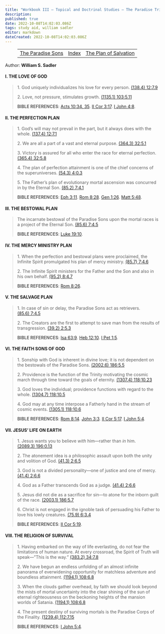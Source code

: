 ```yaml
---
title: "Workbook III — Topical and Doctrinal Studies — The Paradise Trinity"
description: 
published: true
date: 2022-10-08T14:02:03.086Z
tags: study aid, william sadler
editor: markdown
dateCreated: 2022-10-08T14:02:03.086Z
---
```


<figure class="table chapter-navigator">
	<table>
		<tbody>
		<tr>
			<td><a href="/en/William_S_Sadler/Workbook_3_Topical_and_Doctrinal_Studies/The_Paradise_Sons">The Paradise Sons</a></td>
			<td><a href="/en/William_S_Sadler/Workbook_3_Topical_and_Doctrinal_Studies/Index">Index</a></td>
			<td><a href="/en/William_S_Sadler/Workbook_3_Topical_and_Doctrinal_Studies/The_Plan_of_Salvation">The Plan of Salvation</a></td>
		</tr>
		</tbody>
	</table>
</figure>

Author: **William S. Sadler**

#### I. THE LOVE OF GOD

> 1\. God uniquely individualizes his love for every person. [(138.4) 12:7.9](https://www.urantia.org/urantia-book-standardized/paper-12-universe-universes#U12_7_9)
> 
> 2\. Love, not pressure, stimulates growth. [(1135.1) 103:5.11](https://www.urantia.org/urantia-book-standardized/paper-103-reality-religious-experience#U103_5_11)
> 
> **BIBLE REFERENCES**: [Acts 10:34, 35](https://biblehub.com/niv/acts/10-34.htm). [II Cor 3:17](https://biblehub.com/2_corinthians/3-17.htm). [I John 4:8](https://biblehub.com/1_john/4-8.htm).

#### II. THE PERFECTION PLAN

> 1\. God’s will may not prevail in the part, but it always does with the whole. [(137.4) 12:7.1](https://www.urantia.org/urantia-book-standardized/paper-12-universe-universes#U12_7_1)
> 
> 2\. We are all a part of a vast and eternal purpose. [(364.3) 32:5.1](https://www.urantia.org/urantia-book-standardized/paper-32-evolution-local-universes#U32_5_1)
> 
> 3\. Victory is assured for all who enter the race for eternal perfection. [(365.4) 32:5.8](https://www.urantia.org/urantia-book-standardized/paper-32-evolution-local-universes#U32_5_8)
> 
> 4\. The plan of perfection attainment is one of the chief concerns of the superuniverses. [(54.3) 4:0.3](https://www.urantia.org/urantia-book-standardized/paper-4-gods-relation-universe#U4_0_3)
> 
> 5\. The Father’s plan of evolutionary mortal ascension was concurred in by the Eternal Son. [(85.2) 7:4.1](https://www.urantia.org/urantia-book-standardized/paper-7-relation-eternal-son-universe#U7_4_1)
> 
> **BIBLE REFERENCES**: [Eph 3:11](https://biblehub.com/ephesians/3-11.htm). [Rom 8:28](https://biblehub.com/romans/8-28.htm). [Gen 1:26](https://biblehub.com/genesis/1-26.htm). [Matt 5:48](https://biblehub.com/matthew/5-48.htm).

#### III. THE BESTOWAL PLAN

> The incarnate bestowal of the Paradise Sons upon the mortal races is a project of the Eternal Son. [(85.6) 7:4.5](https://www.urantia.org/urantia-book-standardized/paper-7-relation-eternal-son-universe#U7_4_5)
> 
> **BIBLE REFERENCES**: [Luke 19:10](https://biblehub.com/luke/19-10.htm).

#### IV. THE MERCY MINISTRY PLAN

> 1\. When the perfection and bestowal plans were proclaimed, the Infinite Spirit promulgated his plan of mercy ministry. [(85.7) 7:4.6](https://www.urantia.org/urantia-book-standardized/paper-7-relation-eternal-son-universe#U7_4_6)
> 
> 2\. The Infinite Spirit ministers for the Father and the Son and also in his own behalf. [(95.2) 8:4.7](https://www.urantia.org/urantia-book-standardized/paper-8-infinite-spirit#U8_4_7)
> 
> **BIBLE REFERENCES**: [Rom 8:26](https://biblehub.com/romans/8-26.htm).

#### V. THE SALVAGE PLAN

> 1\. In case of sin or delay, the Paradise Sons act as retrievers. [(85.6) 7:4.5](https://www.urantia.org/urantia-book-standardized/paper-7-relation-eternal-son-universe#U7_4_5)
> 
> 2\. The Creators are the first to attempt to save man from the results of transgression. [(39.2) 2:5.3](https://www.urantia.org/urantia-book-standardized/paper-2-nature-god#U2_5_3)
> 
> **BIBLE REFERENCES**: [Isa 63:9](https://biblehub.com/isaiah/63-9.htm). [Heb 12:10](https://biblehub.com/hebrews/12-10.htm). [I Pet 1:5](https://biblehub.com/1_peter/1-5.htm).

#### VI. THE FAITH SONS OF GOD

> 1\. Sonship with God is inherent in divine love; it is not dependent on the bestowals of the Paradise Sons. [(2002.6) 186:5.5](https://www.urantia.org/urantia-book-standardized/paper-186-just-crucifixion#U186_5_5)
> 
> 2\. Providence is the function of the Trinity motivating the cosmic march through time toward the goals of eternity. [(1307.4) 118:10.23](https://www.urantia.org/urantia-book-standardized/paper-118-supreme-and-ultimate-time-and-space#U118_10_23)
> 
> 3\. God loves the individual; providence functions with regard to the whole. [(1304.7) 118:10.5](https://www.urantia.org/urantia-book-standardized/paper-118-supreme-and-ultimate-time-and-space#U118_10_5)
> 
> 4\. God may at any time interpose a Fatherly hand in the stream of cosmic events. [(1305.1) 118:10.6](https://www.urantia.org/urantia-book-standardized/paper-118-supreme-and-ultimate-time-and-space#U118_10_6)
> 
> **BIBLE REFERENCES**: [Rom 8:14](https://biblehub.com/romans/8-14.htm). [John 3:3](https://biblehub.com/john/3-3.htm). [II Cor 5:17](https://biblehub.com/2_corinthians/5-17.htm). [I John 5:4](https://biblehub.com/1_john/5-4.htm).

#### VII. JESUS’ LIFE ON EARTH

> 1\. Jesus wants you to believe _with_ him—rather than _in_ him. [(2089.3) 196:0.13](https://www.urantia.org/urantia-book-standardized/paper-196-faith-jesus#U196_0_13)
> 
> 2\. The atonement idea is a philosophic assault upon both the unity and volition of God. [(41.3) 2:6.5](https://www.urantia.org/urantia-book-standardized/paper-2-nature-god#U2_6_5)
> 
> 3\. God is not a divided personality—one of justice and one of mercy. [(41.4) 2:6.6](https://www.urantia.org/urantia-book-standardized/paper-2-nature-god#U2_6_6)
> 
> 4\. God as a Father transcends God as a judge. [(41.4) 2:6.6](https://www.urantia.org/urantia-book-standardized/paper-2-nature-god#U2_6_6)
> 
> 5\. Jesus did not die as a sacrifice for sin—to atone for the inborn guilt of the race. [(2003.1) 186:5.7](https://www.urantia.org/urantia-book-standardized/paper-186-just-crucifixion#U186_5_7)
> 
> 6\. Christ is not engaged in the ignoble task of persuading his Father to love his lowly creatures. [(75.9) 6:3.4](https://www.urantia.org/urantia-book-standardized/paper-6-eternal-son#U6_3_4)
> 
> **BIBLE REFERENCES**: [II Cor 5:19](https://biblehub.com/2_corinthians/5-19.htm).

#### VIII. THE RELIGION OF SURVIVAL

> 1\. Having embarked on the way of life everlasting, do not fear the limitations of human nature. At every crossroad, the Spirit of Truth will speak—”This is the way.” [(383.2) 34:7.8](https://www.urantia.org/urantia-book-standardized/paper-34-local-universe-mother-spirit#U34_7_8)
> 
> 2\. We have begun an endless unfolding of an almost infinite panorama of everwidening opportunity for matchless adventure and boundless attainment. [(1194.1) 108:6.8](https://www.urantia.org/urantia-book-standardized/paper-108-mission-and-ministry-thought-adjusters#U108_6_8)
> 
> 3\. When the clouds gather overhead, by faith we should look beyond the mists of mortal uncertainty into the clear shining of the sun of eternal righteousness on the beckoning heights of the mansion worlds of Satania. [(1194.1) 108:6.8](https://www.urantia.org/urantia-book-standardized/paper-108-mission-and-ministry-thought-adjusters#U108_6_8)
> 
> 4\. The present destiny of surviving mortals is the Paradise Corps of the Finality. [(1239.4) 112:7.15](https://www.urantia.org/urantia-book-standardized/paper-112-personality-survival#U112_7_15)
> 
> **BIBLE REFERENCES**: [I John 5:4](https://biblehub.com/1_john/5-4.htm).